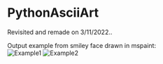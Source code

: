 # PythonAsciiArt

Revisited and remade on 3/11/2022..

Output example from smiley face drawn in mspaint: <br>
![Example1](https://i.ibb.co/6msJkMk/inverted-smiley-ascii.png)
![Example2](https://i.ibb.co/89LcrfT/smiley-ascii.png)
